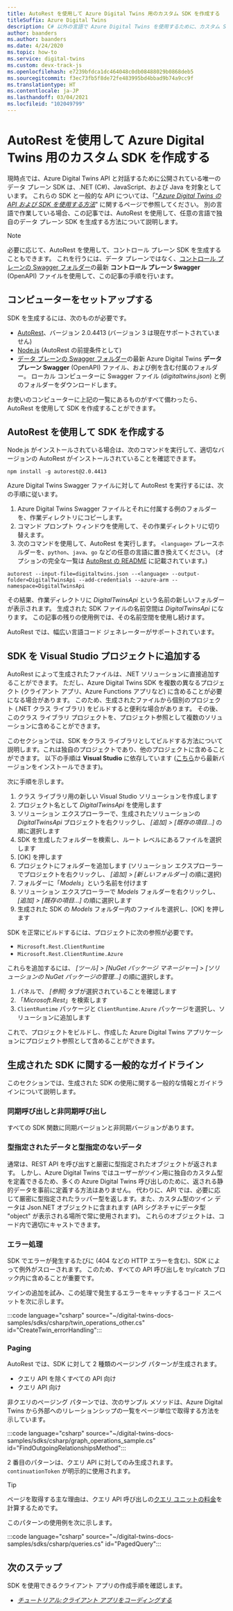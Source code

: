 ```yaml
---
title: AutoRest を使用して Azure Digital Twins 用のカスタム SDK を作成する
titleSuffix: Azure Digital Twins
description: C# 以外の言語で Azure Digital Twins を使用するために、カスタム SDK を生成する方法を確認します。
author: baanders
ms.author: baanders
ms.date: 4/24/2020
ms.topic: how-to
ms.service: digital-twins
ms.custom: devx-track-js
ms.openlocfilehash: e7239bfdca1dc464048c0db08488029b0868deb5
ms.sourcegitcommit: f3ec73fb5f8de72fe483995bd4bbad9b74a9cc9f
ms.translationtype: HT
ms.contentlocale: ja-JP
ms.lasthandoff: 03/04/2021
ms.locfileid: "102049799"
---
```

# <a name="create-custom-sdks-for-azure-digital-twins-using-autorest"></a>AutoRest を使用して Azure Digital Twins 用のカスタム SDK を作成する

現時点では、Azure Digital Twins API と対話するために公開されている唯一のデータ プレーン SDK は、.NET (C#)、JavaScript、および Java を対象としています。 これらの SDK と一般的な API については、「["*Azure Digital Twins の API および SDK を使用する方法*](how-to-use-apis-sdks.md)" に関するページで参照してください。 別の言語で作業している場合、この記事では、AutoRest を使用して、任意の言語で独自のデータ プレーン SDK を生成する方法について説明します。

>[!NOTE]
> 必要に応じて、AutoRest を使用して、コントロール プレーン SDK を生成することもできます。 これを行うには、データ プレーンではなく、[コントロール プレーンの Swagger フォルダー](https://github.com/Azure/azure-rest-api-specs/tree/master/specification/digitaltwins/resource-manager/Microsoft.DigitalTwins/)の最新 **コントロール プレーン Swagger** (OpenAPI) ファイルを使用して、この記事の手順を行います。

## <a name="set-up-your-machine"></a>コンピューターをセットアップする

SDK を生成するには、次のものが必要です。
* [AutoRest](https://github.com/Azure/autorest)、バージョン 2.0.4413 (バージョン 3 は現在サポートされていません)
* [Node.js](https://nodejs.org) (AutoRest の前提条件として)
* [データ プレーンの Swagger フォルダー](https://github.com/Azure/azure-rest-api-specs/tree/master/specification/digitaltwins/data-plane/Microsoft.DigitalTwins)の最新 Azure Digital Twins **データ プレーン Swagger** (OpenAPI) ファイル、および例を含む付属のフォルダー。  ローカル コンピューターに Swagger ファイル (*digitaltwins.json*) と例のフォルダーをダウンロードします。

お使いのコンピューターに上記の一覧にあるものがすべて備わったら、AutoRest を使用して SDK を作成することができます。

## <a name="create-the-sdk-with-autorest"></a>AutoRest を使用して SDK を作成する 

Node.js がインストールされている場合は、次のコマンドを実行して、適切なバージョンの AutoRest がインストールされていることを確認できます。
```cmd/sh
npm install -g autorest@2.0.4413
```

Azure Digital Twins Swagger ファイルに対して AutoRest を実行するには、次の手順に従います。
1. Azure Digital Twins Swagger ファイルとそれに付属する例のフォルダーを、作業ディレクトリにコピーします。
2. コマンド プロンプト ウィンドウを使用して、その作業ディレクトリに切り替えます。
3. 次のコマンドを使用して、AutoRest を実行します。 `<language>` プレースホルダーを、`python`、`java`、`go` などの任意の言語に置き換えてください。 (オプションの完全な一覧は [AutoRest の README](https://github.com/Azure/autorest) に記載されています。)

```cmd/sh
autorest --input-file=digitaltwins.json --<language> --output-folder=DigitalTwinsApi --add-credentials --azure-arm --namespace=DigitalTwinsApi
```

その結果、作業ディレクトリに *DigitalTwinsApi* という名前の新しいフォルダーが表示されます。 生成された SDK ファイルの名前空間は *DigitalTwinsApi* になります。 この記事の残りの使用例では、その名前空間を使用し続けます。

AutoRest では、幅広い言語コード ジェネレーターがサポートされています。

## <a name="add-the-sdk-to-a-visual-studio-project"></a>SDK を Visual Studio プロジェクトに追加する

AutoRest によって生成されたファイルは、.NET ソリューションに直接追加することができます。 ただし、Azure Digital Twins SDK を複数の異なるプロジェクト (クライアント アプリ、Azure Functions アプリなど) に含めることが必要になる場合があります。 このため、生成されたファイルから個別のプロジェクト (.NET クラス ライブラリ) をビルドすると便利な場合があります。 その後、このクラス ライブラリ プロジェクトを、プロジェクト参照として複数のソリューションに含めることができます。

このセクションでは、SDK をクラス ライブラリとしてビルドする方法について説明します。これは独自のプロジェクトであり、他のプロジェクトに含めることができます。 以下の手順は **Visual Studio** に依存しています ([こちら](https://visualstudio.microsoft.com/downloads/)から最新バージョンをインストールできます)。

次に手順を示します。

1. クラス ライブラリ用の新しい Visual Studio ソリューションを作成します
2. プロジェクト名として *DigitalTwinsApi* を使用します
3. ソリューション エクスプローラーで、生成されたソリューションの *DigitalTwinsApi* プロジェクトを右クリックし、 *[追加] > [既存の項目...]* の順に選択します
4. SDK を生成したフォルダーを検索し、ルート レベルにあるファイルを選択します
5. [OK] を押します
6. プロジェクトにフォルダーを追加します (ソリューション エクスプローラーでプロジェクトを右クリックし、 *[追加] > [新しいフォルダー]* の順に選択)
7. フォルダーに「*Models*」という名前を付けます
8. ソリューション エクスプローラーで *Models* フォルダーを右クリックし、 *[追加] > [既存の項目...]* の順に選択します
9. 生成された SDK の *Models* フォルダー内のファイルを選択し、[OK] を押します

SDK を正常にビルドするには、プロジェクトに次の参照が必要です。
* `Microsoft.Rest.ClientRuntime`
* `Microsoft.Rest.ClientRuntime.Azure`

これらを追加するには、 *[ツール] > [NuGet パッケージ マネージャー] > [ソリューションの NuGet パッケージの管理...]* の順に選択します。

1. パネルで、 *[参照]* タブが選択されていることを確認します
2. 「*Microsoft.Rest*」を検索します
3. `ClientRuntime` パッケージと `ClientRuntime.Azure` パッケージを選択し、ソリューションに追加します

これで、プロジェクトをビルドし、作成した Azure Digital Twins アプリケーションにプロジェクト参照として含めることができます。

## <a name="general-guidelines-for-generated-sdks"></a>生成された SDK に関する一般的なガイドライン

このセクションでは、生成された SDK の使用に関する一般的な情報とガイドラインについて説明します。

### <a name="synchronous-and-asynchronous-calls"></a>同期呼び出しと非同期呼び出し

すべての SDK 関数に同期バージョンと非同期バージョンがあります。

### <a name="typed-and-untyped-data"></a>型指定されたデータと型指定のないデータ

通常は、REST API を呼び出すと厳密に型指定されたオブジェクトが返されます。 しかし、Azure Digital Twins ではユーザーがツイン用に独自のカスタム型を定義できるため、多くの Azure Digital Twins 呼び出しのために、返される静的データを事前に定義する方法はありません。 代わりに、API では、必要に応じて厳密に型指定されたラッパー型を返します。また、カスタム型のツイン データは Json.NET オブジェクトに含まれます (API シグネチャにデータ型 "object" が表示される場所で常に使用されます)。 これらのオブジェクトは、コード内で適切にキャストできます。

### <a name="error-handling"></a>エラー処理

SDK でエラーが発生するたびに (404 などの HTTP エラーを含む)、SDK によって例外がスローされます。 このため、すべての API 呼び出しを try/catch ブロック内に含めることが重要です。

ツインの追加を試み、この処理で発生するエラーをキャッチするコード スニペットを次に示します。

:::code language="csharp" source="~/digital-twins-docs-samples/sdks/csharp/twin_operations_other.cs" id="CreateTwin_errorHandling":::

### <a name="paging"></a>Paging

AutoRest では、SDK に対して 2 種類のページング パターンが生成されます。
* クエリ API を除くすべての API 向け
* クエリ API 向け

非クエリのページング パターンでは、次のサンプル メソッドは、Azure Digital Twins から外部へのリレーションシップの一覧をページ単位で取得する方法を示しています。

:::code language="csharp" source="~/digital-twins-docs-samples/sdks/csharp/graph_operations_sample.cs" id="FindOutgoingRelationshipsMethod":::

2 番目のパターンは、クエリ API に対してのみ生成されます。 `continuationToken` が明示的に使用されます。

>[!TIP]
> ページを取得する主な理由は、クエリ API 呼び出しの[クエリ ユニットの料金](concepts-query-units.md)を計算するためです。

このパターンの使用例を次に示します。

:::code language="csharp" source="~/digital-twins-docs-samples/sdks/csharp/queries.cs" id="PagedQuery":::

## <a name="next-steps"></a>次のステップ

SDK を使用できるクライアント アプリの作成手順を確認します。
* [*チュートリアル:クライアント アプリをコーディングする*](tutorial-code.md)
